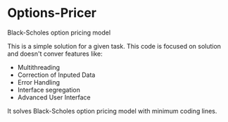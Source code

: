# Options-Pricer
Black-Scholes option pricing model

This is a simple solution for a given task.
This code is focused on solution and doesn't conver features like:

- Multithreading
- Correction of Inputed Data
- Error Handling
- Interface segregation
- Advanced User Interface

It solves Black-Scholes option pricing model with minimum coding lines.
